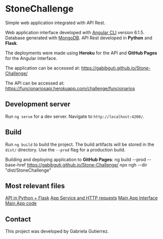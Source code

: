 # StoneChallenge

Simple web application integrated with API Rest.

Web application interface developed with [Angular CLI](https://github.com/angular/angular-cli) version 6.1.5.
Database generated with [MongoDB](https://www.mongodb.com/cloud/atlas).
API Rest developed in **Python** and **Flask**.

The deployments were made using **Heroku** for the API and **GitHub Pages** for the Angular interface.

The application can be accessed at:
https://gabibguti.github.io/Stone-Challenge/

The API can be accessed at:
https://funcionariosapi.herokuapp.com/challenge/funcionarios

## Development server

Run `ng serve` for a dev server. Navigate to `http://localhost:4200/`.

## Build

Run `ng build` to build the project. The build artifacts will be stored in the `dist/` directory. Use the `--prod` flag for a production build.

Building and deploying application to **GitHub Pages**:
ng build --prod --base-href https://gabibguti.github.io/Stone-Challenge/
npx ngh --dir "dist/StoneChallenge"

## Most relevant files

[API in Python + Flask](https://github.com/gabibguti/Stone-Challenge/blob/master/Database/app.py)
[App Service and HTTP requests](https://github.com/gabibguti/Stone-Challenge/blob/master/src/app/app.service.ts)
[Main App Interface](https://github.com/gabibguti/Stone-Challenge/blob/master/src/app/app.component.html)
[Main App code](https://github.com/gabibguti/Stone-Challenge/blob/master/src/app/app.component.ts)

## Contact

This project was developed by Gabriela Gutierrez.
